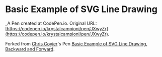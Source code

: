 # Basic Example of SVG Line Drawing
 _A Pen created at CodePen.io. Original URL: [https://codepen.io/krystalcampioni/pen/JXwyZr](https://codepen.io/krystalcampioni/pen/JXwyZr).

 

Forked from [Chris Coyier](http://codepen.io/chriscoyier/)'s Pen [Basic Example of SVG Line Drawing, Backward and Forward](http://codepen.io/chriscoyier/pen/bGyoz/).